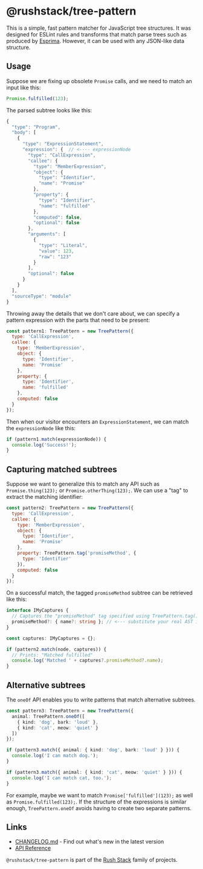 # @rushstack/tree-pattern

This is a simple, fast pattern matcher for JavaScript tree structures.  It was designed for ESLint rules and
transforms that match parse trees such as produced by [Esprima](https://esprima.org/). However, it can be used
with any JSON-like data structure.

## Usage

Suppose we are fixing up obsolete `Promise` calls, and we need to match an input like this:

```ts
Promise.fulfilled(123);
```

The parsed subtree looks like this:
```js
{
  "type": "Program",
  "body": [
    {
      "type": "ExpressionStatement",
      "expression": {  // <---- expressionNode
        "type": "CallExpression",
        "callee": {
          "type": "MemberExpression",
          "object": {
            "type": "Identifier",
            "name": "Promise"
          },
          "property": {
            "type": "Identifier",
            "name": "fulfilled"
          },
          "computed": false,
          "optional": false
        },
        "arguments": [
          {
            "type": "Literal",
            "value": 123,
            "raw": "123"
          }
        ],
        "optional": false
      }
    }
  ],
  "sourceType": "module"
}
```

Throwing away the details that we don't care about, we can specify a pattern expression with the parts
that need to be present:
```js
const pattern1: TreePattern = new TreePattern({
  type: 'CallExpression',
  callee: {
    type: 'MemberExpression',
    object: {
      type: 'Identifier',
      name: 'Promise'
    },
    property: {
      type: 'Identifier',
      name: 'fulfilled'
    },
    computed: false
  }
});
```

Then when our visitor encounters an `ExpressionStatement`, we can match the `expressionNode` like this:
```js
if (pattern1.match(expressionNode)) {
  console.log('Success!');
}
```

## Capturing matched subtrees

Suppose we want to generalize this to match any API such as `Promise.thing(123);` or `Promise.otherThing(123);`.
We can use a "tag" to extract the matching identifier:

```js
const pattern2: TreePattern = new TreePattern({
  type: 'CallExpression',
  callee: {
    type: 'MemberExpression',
    object: {
      type: 'Identifier',
      name: 'Promise'
    },
    property: TreePattern.tag('promiseMethod', {
      type: 'Identifier'
    }),
    computed: false
  }
});
```

On a successful match, the tagged `promiseMethod` subtree can be retrieved like this:
```ts
interface IMyCaptures {
  // Captures the "promiseMethod" tag specified using TreePattern.tag()
  promiseMethod?: { name?: string }; // <--- substitute your real AST interface here
}

const captures: IMyCaptures = {};

if (pattern2.match(node, captures)) {
  // Prints: "Matched fulfilled"
  console.log('Matched ' + captures?.promiseMethod?.name);
}
```

## Alternative subtrees

The `oneOf` API enables you to write patterns that match alternative subtrees.

```ts
const pattern3: TreePattern = new TreePattern({
  animal: TreePattern.oneOf([
    { kind: 'dog', bark: 'loud' },
    { kind: 'cat', meow: 'quiet' }
  ])
});

if (pattern3.match({ animal: { kind: 'dog', bark: 'loud' } })) {
  console.log('I can match dog.');
}

if (pattern3.match({ animal: { kind: 'cat', meow: 'quiet' } })) {
  console.log('I can match cat, too.');
}
```

For example, maybe we want to match `Promise['fulfilled'](123);` as well as `Promise.fulfilled(123);`.
If the structure of the expressions is similar enough, `TreePattern.oneOf` avoids having to create two
separate patterns.

## Links

- [CHANGELOG.md](
  https://github.com/microsoft/rushstack/blob/master/libraries/tree-pattern/CHANGELOG.md) - Find
  out what's new in the latest version
- [API Reference](https://rushstack.io/pages/api/tree-pattern/)

`@rushstack/tree-pattern` is part of the [Rush Stack](https://rushstack.io/) family of projects.
